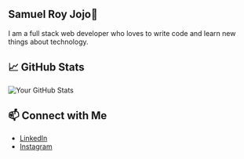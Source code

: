 ## Samuel Roy Jojo👋

I am a full stack web developer who loves to 
write code and learn new things about technology.

## 📈 GitHub Stats
![Your GitHub Stats](https://github-readme-stats.vercel.app/api?username=yourusername&show_icons=true&theme=radical)

## 📫 Connect with Me
- [LinkedIn](https://www.linkedin.com/in/samuel-roy-8551082b3/)
- [Instagram](https://www.instagram.com/__samuel__roy/)
